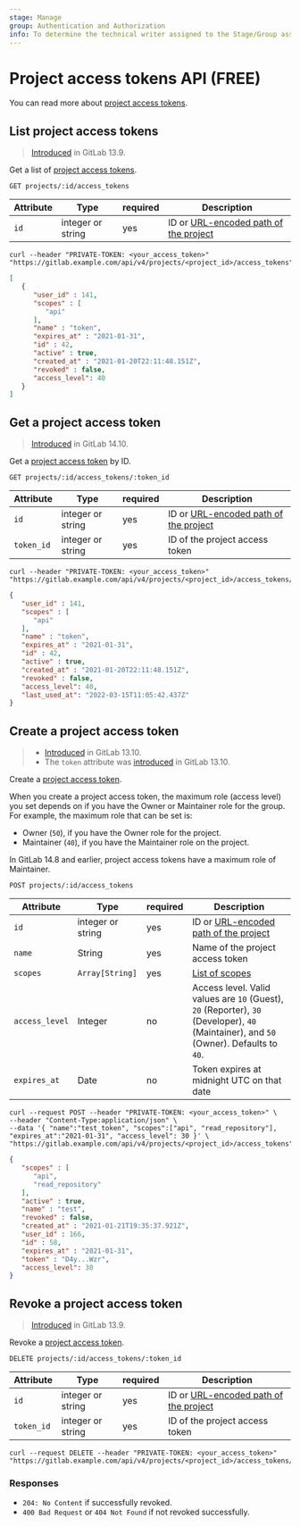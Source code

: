 ```yaml
---
stage: Manage
group: Authentication and Authorization
info: To determine the technical writer assigned to the Stage/Group associated with this page, see https://about.gitlab.com/handbook/product/ux/technical-writing/#assignments
---
```


# Project access tokens API **(FREE)**

You can read more about [project access tokens](../user/project/settings/project_access_tokens.md).

## List project access tokens

> [Introduced](https://gitlab.com/gitlab-org/gitlab/-/issues/238991) in GitLab 13.9.

Get a list of [project access tokens](../user/project/settings/project_access_tokens.md).

```plaintext
GET projects/:id/access_tokens
```

| Attribute | Type    | required | Description         |
|-----------|---------|----------|---------------------|
| `id` | integer or string | yes | ID or [URL-encoded path of the project](index.md#namespaced-path-encoding) |

```shell
curl --header "PRIVATE-TOKEN: <your_access_token>" "https://gitlab.example.com/api/v4/projects/<project_id>/access_tokens"
```

```json
[
   {
      "user_id" : 141,
      "scopes" : [
         "api"
      ],
      "name" : "token",
      "expires_at" : "2021-01-31",
      "id" : 42,
      "active" : true,
      "created_at" : "2021-01-20T22:11:48.151Z",
      "revoked" : false,
      "access_level": 40
   }
]
```

## Get a project access token

> [Introduced](https://gitlab.com/gitlab-org/gitlab/-/merge_requests/82714) in GitLab 14.10.

Get a [project access token](../user/project/settings/project_access_tokens.md) by ID.

```plaintext
GET projects/:id/access_tokens/:token_id
```

| Attribute | Type    | required | Description         |
|-----------|---------|----------|---------------------|
| `id` | integer or string | yes | ID or [URL-encoded path of the project](index.md#namespaced-path-encoding) |
| `token_id` | integer or string | yes | ID of the project access token |

```shell
curl --header "PRIVATE-TOKEN: <your_access_token>" "https://gitlab.example.com/api/v4/projects/<project_id>/access_tokens/<token_id>"
```

```json
{
   "user_id" : 141,
   "scopes" : [
      "api"
   ],
   "name" : "token",
   "expires_at" : "2021-01-31",
   "id" : 42,
   "active" : true,
   "created_at" : "2021-01-20T22:11:48.151Z",
   "revoked" : false,
   "access_level": 40,
   "last_used_at": "2022-03-15T11:05:42.437Z"
}
```

## Create a project access token

> - [Introduced](https://gitlab.com/gitlab-org/gitlab/-/merge_requests/55408) in GitLab 13.10.
> - The `token` attribute was [introduced](https://gitlab.com/gitlab-org/gitlab/-/merge_requests/55408) in GitLab 13.10.

Create a [project access token](../user/project/settings/project_access_tokens.md).

When you create a project access token, the maximum role (access level) you set depends on if you have the Owner or Maintainer role for the group. For example, the maximum
role that can be set is:

- Owner (`50`), if you have the Owner role for the project.
- Maintainer (`40`), if you have the Maintainer role on the project.

In GitLab 14.8 and earlier, project access tokens have a maximum role of Maintainer.

```plaintext
POST projects/:id/access_tokens
```

| Attribute | Type    | required | Description                                                                                                                           |
|-----------|---------|----------|---------------------------------------------------------------------------------------------------------------------------------------|
| `id` | integer or string | yes | ID or [URL-encoded path of the project](index.md#namespaced-path-encoding)                                                            |
| `name` | String | yes | Name of the project access token                                                                                                               |
| `scopes` | `Array[String]` | yes | [List of scopes](../user/project/settings/project_access_tokens.md#scopes-for-a-project-access-token)                               |
| `access_level` | Integer | no | Access level. Valid values are `10` (Guest), `20` (Reporter), `30` (Developer), `40` (Maintainer), and `50` (Owner). Defaults to `40`. |
| `expires_at` | Date | no | Token expires at midnight UTC on that date                                                                                                  |

```shell
curl --request POST --header "PRIVATE-TOKEN: <your_access_token>" \
--header "Content-Type:application/json" \
--data '{ "name":"test_token", "scopes":["api", "read_repository"], "expires_at":"2021-01-31", "access_level": 30 }' \
"https://gitlab.example.com/api/v4/projects/<project_id>/access_tokens"
```

```json
{
   "scopes" : [
      "api",
      "read_repository"
   ],
   "active" : true,
   "name" : "test",
   "revoked" : false,
   "created_at" : "2021-01-21T19:35:37.921Z",
   "user_id" : 166,
   "id" : 58,
   "expires_at" : "2021-01-31",
   "token" : "D4y...Wzr",
   "access_level": 30
}
```

## Revoke a project access token

> [Introduced](https://gitlab.com/gitlab-org/gitlab/-/issues/238991) in GitLab 13.9.

Revoke a [project access token](../user/project/settings/project_access_tokens.md).

```plaintext
DELETE projects/:id/access_tokens/:token_id
```

| Attribute | Type    | required | Description         |
|-----------|---------|----------|---------------------|
| `id` | integer or string | yes | ID or [URL-encoded path of the project](index.md#namespaced-path-encoding) |
| `token_id` | integer or string | yes | ID of the project access token |

```shell
curl --request DELETE --header "PRIVATE-TOKEN: <your_access_token>" "https://gitlab.example.com/api/v4/projects/<project_id>/access_tokens/<token_id>"
```

### Responses

- `204: No Content` if successfully revoked.
- `400 Bad Request` or `404 Not Found` if not revoked successfully.
